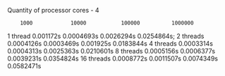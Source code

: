 Quantity of processor cores - 4

        1000            10000           100000          1000000
1 thread 0.001172s      0.0004693s      0.0026294s      0.0254864s;
2 threads 0.0004126s    0.0003469s      0.001925s       0.0183844s 
4 threads 0.0003314s    0.0004313s      0.0025363s      0.0210601s 
8 threads 0.0005156s    0.0006377s      0.0039231s      0.0354824s 
16 threads 0.0008772s   0.0011507s      0.0074349s      0.0582471s
